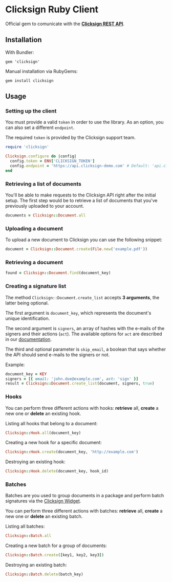 # Clicksign Ruby Client

Official gem to comunicate with the **[Clicksign REST API](http://clicksign.github.io/rest-api/)**.

## Installation

With Bundler:

```
gem 'clicksign'
```

Manual installation via RubyGems:

```shell
gem install clicksign
```

## Usage

### Setting up the client

You must provide a valid `token` in order to use the library. As an option, you can also set a different `endpoint`.

The required `token` is provided by the Clicksign support team.

```ruby
require 'clicksign'

Clicksign.configure do |config|
  config.token = ENV['CLICKSIGN_TOKEN']
  config.endpoint = 'https://api.clicksign-demo.com' # Default: 'api.clicksign.com'
end
```

### Retrieving a list of documents

You'll be able to make requests to the Clicksign API right after the initial setup. The first step would be to retrieve a list of documents that you've previously uploaded to your account.

```ruby
documents = Clicksign::Document.all
```

### Uploading a document

To upload a new document to Clicksign you can use the following snippet:

```ruby
document = Clicksign::Document.create(File.new('example.pdf'))
```

### Retrieving a document

```ruby
found = Clicksign::Document.find(document_key)
```

### Creating a signature list

The method `Clicksign::Document.create_list` accepts **3 arguments**, the latter being optional.

The first argument is `document_key`, which represents the document's unique identification.

The second argument is `signers`, an array of hashes with the e-mails of the signers and their actions (`act`). The available options for `act` are described in our [documentation](http://clicksign.github.io/rest-api/#criacao-de-lista-de-assinatura).

The third and optional parameter is `skip_email`, a boolean that says whether the API should send e-mails to the signers or not.

Example:

```ruby
document_key = KEY
signers = [{ email: 'john.doe@example.com', act: 'sign' }]
result = Clicksign::Document.create_list(document, signers, true)
```

### Hooks

You can perform three different actions with hooks: **retrieve** all, **create** a new one or **delete** an existing hook.

Listing all hooks that belong to a document:

```ruby
Clicksign::Hook.all(document_key)
```

Creating a new hook for a specific document:

```ruby
Clicksign::Hook.create(document_key, 'http://example.com')
```

Destroying an existing hook:

```ruby
Clicksign::Hook.delete(document_key, hook_id)
```

### Batches

Batches are you used to group documents in a package and perform batch signatures via the [Clicksign Widget](https://github.com/clicksign/widget).

You can perform three different actions with batches: **retrieve** all, **create** a new one or **delete** an existing batch.

Listing all batches:

```ruby
Clicksign::Batch.all
```

Creating a new batch for a group of documents:

```ruby
Clicksign::Batch.create([key1, key2, key3])
```

Destroying an existing batch:

```ruby
Clicksign::Batch.delete(batch_key)
```
